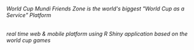  ######     World Cup Mundi Friends Zone is the world's biggest "World Cup as a Service" Platform     ######
 ######        real time web & mobile platform using R Shiny application based on the world cup games ######
 
 
